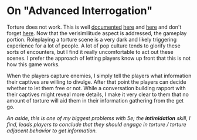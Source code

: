 # On "Advanced Interrogation"
Torture does not work. This is well [documented](https://www.brennancenter.org/our-work/research-reports/review-why-torture-doesnt-work-neuroscience-interrogation) [here](https://www.scientificamerican.com/article/we-rsquo-ve-known-for-400-years-that-torture-doesn-rsquo-t-work/) and [here](https://www.newscientist.com/article/mg22830471-200-torture-doesnt-work-says-science-why-are-we-still-doing-it/) and don't forget [here](https://www.ncbi.nlm.nih.gov/pmc/articles/PMC5198758/). Now that the verisimilitude aspect is addressed, the gameplay portion. Roleplaying a torture scene is a very dark and likely triggering experience for a lot of people. A lot of pop culture tends to glorify these sorts of encounters, but I find it really uncomfortable to act out these scenes. I prefer the approach of letting players know up front that this is not how this game works. 

When the players capture enemies, I simply tell the players what information their captives are willing to divulge. After that point the players can decide whether to let them free or not. While a conversation building rapport with their captives might reveal more details, I make it very clear to them that no amount of torture will aid them in their information gathering from the get go.

*An aside, this is one of my biggest problems with 5e; the **intimidation** skill, I find, leads players to conclude that they should engage in torture / torture adjacent behavior to get information.*